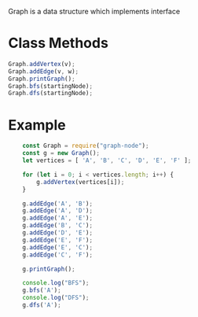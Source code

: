 Graph is a data structure which implements interface

# Class Methods

```javascript
Graph.addVertex(v);
Graph.addEdge(v, w);
Graph.printGraph();
Graph.bfs(startingNode);
Graph.dfs(startingNode);
```

# Example

```javascript
    const Graph = require("graph-node");
    const g = new Graph();
    let vertices = [ 'A', 'B', 'C', 'D', 'E', 'F' ];

    for (let i = 0; i < vertices.length; i++) {
        g.addVertex(vertices[i]);
    }

    g.addEdge('A', 'B');
    g.addEdge('A', 'D');
    g.addEdge('A', 'E');
    g.addEdge('B', 'C');
    g.addEdge('D', 'E');
    g.addEdge('E', 'F');
    g.addEdge('E', 'C');
    g.addEdge('C', 'F');

    g.printGraph();

    console.log("BFS");
    g.bfs('A');
    console.log("DFS");
    g.dfs('A');
```
